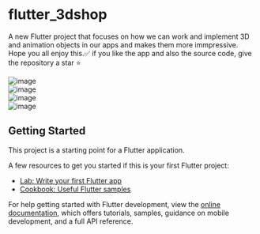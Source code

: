 # flutter_3dshop

A new Flutter project that focuses on how we can work and implement 3D and animation objects in our apps 
and makes them more immpressive. Hope you all enjoy this.✅
if you like the app and also the source code, give the repository a star ⭐

![image](https://user-images.githubusercontent.com/86960501/177551199-28cc6dc1-b380-4b7f-a8af-fcf1220532b1.png)    
![image](https://user-images.githubusercontent.com/86960501/177551476-c057b80b-5973-4e33-9ce7-3481aa6037d5.png)    
![image](https://user-images.githubusercontent.com/86960501/177551202-5b7f2a81-e0ab-4e72-abf9-c513afd67ba2.png)   
![image](https://user-images.githubusercontent.com/86960501/177551205-db3ec907-0c25-4524-9ddc-0da444905299.png)   


## Getting Started

This project is a starting point for a Flutter application.

A few resources to get you started if this is your first Flutter project:

- [Lab: Write your first Flutter app](https://docs.flutter.dev/get-started/codelab)
- [Cookbook: Useful Flutter samples](https://docs.flutter.dev/cookbook)

For help getting started with Flutter development, view the
[online documentation](https://docs.flutter.dev/), which offers tutorials,
samples, guidance on mobile development, and a full API reference.
